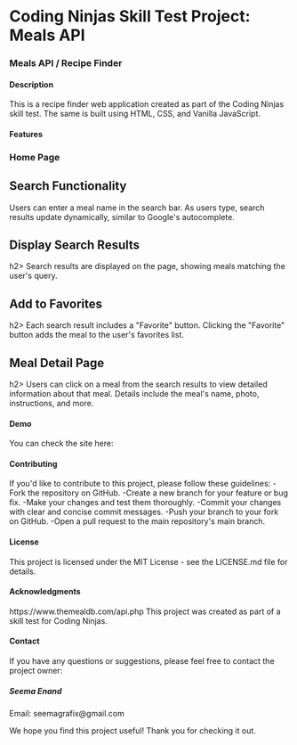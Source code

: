 <h1>Coding Ninjas Skill Test Project: Meals API</h1>
<h3>Meals API / Recipe Finder</h3>

<h4>Description</h4>
This is a recipe finder web application created as part of the Coding Ninjas skill test. The same is built using HTML, CSS, and Vanilla JavaScript.


<h4>Features</h4>
<h3>Home Page</h3>
<h2>Search Functionality</h2>
Users can enter a meal name in the search bar.
As users type, search results update dynamically, similar to Google's autocomplete.
<h2>Display Search Results</h2>h2>
Search results are displayed on the page, showing meals matching the user's query.
<h2>Add to Favorites</h2>h2>
Each search result includes a "Favorite" button.
Clicking the "Favorite" button adds the meal to the user's favorites list.
<h2>Meal Detail Page</h2>h2>
Users can click on a meal from the search results to view detailed information about that meal.
Details include the meal's name, photo, instructions, and more.

<h4>Demo</h4>
You can check the site here: 

<h4>Contributing</h4>
If you'd like to contribute to this project, please follow these guidelines:
-Fork the repository on GitHub.
-Create a new branch for your feature or bug fix.
-Make your changes and test them thoroughly.
-Commit your changes with clear and concise commit messages.
-Push your branch to your fork on GitHub.
-Open a pull request to the main repository's main branch.

<h4>License</h4>
This project is licensed under the MIT License - see the LICENSE.md file for details.

<h4>Acknowledgments</h4>
https://www.themealdb.com/api.php
This project was created as part of a skill test for Coding Ninjas.

<h4>Contact</h4>
If you have any questions or suggestions, please feel free to contact the project owner:

<h5>Seema Enand</h5>
Email: seemagrafix@gmail.com

We hope you find this project useful! Thank you for checking it out.
